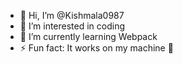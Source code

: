- 👋 Hi, I’m @Kishmala0987
- 👀 I’m interested in coding
- 🌱 I’m currently learning Webpack
- ⚡ Fun fact: It works on my machine 👀

<!---
Kishmala0987/Kishmala0987 is a ✨ special ✨ repository because its `README.md` (this file) appears on your GitHub profile.
You can click the Preview link to take a look at your changes.
--->
